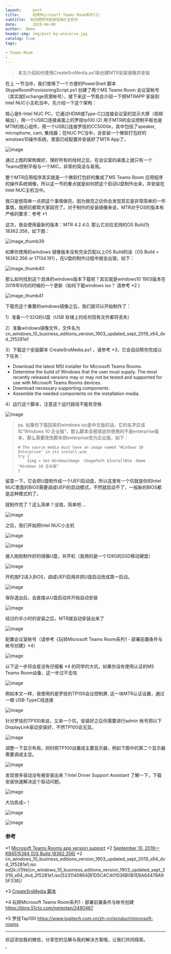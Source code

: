 ```yaml
---
layout:     post
title:      玩转Microsoft Teams Room系列(2)
subtitle:  如何把MTR安装在NUC主机中
date:       2020-04-09
author:  Nemo
header-img: img/post-bg-universe.jpg
catalog: true
tags:

- Teams-Room
- 
---
```


> 本文介绍如何使用CreateSrsMedia.ps1来创建MTR安装镜像并安装

在上 一节当中，我们使用了一个方便的PowerShell 脚本SkypeRoomProvisioningScript.ps1 创建了两个MS Teams Room 会议室帐号（其实就Exchange资源帐号），接下来这一节我会介绍一下把MTRAPP 安装到Intel NUC小主机当中，先介绍一下这个架构：

核心是6-Intel NUC PC，它通过HDMI或Type-C口连接会议室的显示大屏（视频输出），用一个USB口连接桌面上的罗技tp100 (2) 用于MTR的会议控制平板也是MTR的核心组件，用一个USB口连接罗技的CC5000e，其中包括了speaker, microphone, cam, 集线器；在NUC PC当中，会安装一个微软打包好的windows10操作系统，里面已经配置并安装好了MTR App了。

![image](https://cdn.jsdelivr.net/gh/tangx007/tangx007.github.io/img/mtrpcimage_thumb24.png)

通过上图的架构做好，理好所有的线材之后，在会议室的桌面上就只有一个Teams控制平板与一个MIC，非常的简洁与易用。

整个MTR应用程序其实就是一个微软打包好的集成了MS Teams Room 应用程序的操作系统镜像，所以这一节的重点就是如何把这个启动U盘制作出来，并安装在Intel NUC主机当中。

我只是想简单一点把这个事情做完，因为做完之后你会发现其实是非常简单的一件事情，我把坑都帮大家踩完了。对于制作的安装镜像来说，MTR对于OS的版本有严格的要求：参考 *1

这次，我会使用最新的版本：MTR 4.2.4.0, 那么它对应支持的OS Build为18362.356，如下图：

![image_thumb39](https://cdn.jsdelivr.net/gh/tangx007/tangx007.github.io/img/mtrpcimage_thumb39_thumb3.png)

如果你使用的windows 镜像版本没有完全匹配以上OS Build的话（OS Build = 18362.356 or 17134.191），在U盘的制作过程中就会出错，如下：

![image_thumb40](https://cdn.jsdelivr.net/gh/tangx007/tangx007.github.io/img/mtrpcimage_thumb40_thumb5.png)

那么如何找到这个具体的windows版本下载呢？其实就是windows10 1903版本在2019年9月的时候的一个更新（如何下载windows iso？ 请参考 *2 )

![image_thumb41](https://cdn.jsdelivr.net/gh/tangx007/tangx007.github.io/img/mtrpcimage_thumb41_thumb3.png)

下载完这个重要的windows镜像之后，我们就可以开始制作了：

1）准备一个32G的U盘（USB 存储上的任何现有文件都将丢失）

2）准备windows镜像文件，文件名为cn_windows_10_business_editions_version_1903_updated_sept_2019_x64_dvd_2f5281e1

3）下载这个安装脚本 CreateSrsMedia.ps1 ，请参考 *3，它会自动帮你完成以下任务：

- Download the latest MSI installer for Microsoft Teams Rooms. 
- Determine the build of Windows that the user must supply. The most recently  released versions may or may not be tested and supported for use with Microsoft  Teams Rooms devices. 
- Download necessary supporting components. 
- Assemble the needed components on the installation media.

4）运行这个脚本，注意这个运行路径不能有空格

![image](https://cdn.jsdelivr.net/gh/tangx007/tangx007.github.io/img/mtrpcimage_thumb9.png)

> ps. 如果你下载回来的windows iso是中文版的话，它的名字应该叫“Windows 10 企业版”，那么脚本会报错说你使用的不是enterprise版本，那么需要改改脚本把enterprise改为企业版，如下：
>
>     # The source media must have an image named "Windows 10 Enterprise" in its install.wim
>     try {
>         $img = Get-WindowsImage -ImagePath $InstallWim -Name "Windows 10 企业版"
>     } 

留意一下，它会把U盘制作成一个UEFI启动盘，所以这里有一个坑就是你的Intel NUC里面的BIOS需要调成UEFI的启动模式，不然就启动不了，一般新的BIOS都是这种模式的了。

就制作完了？这么简单？没错，简单吧….

![image](https://cdn.jsdelivr.net/gh/tangx007/tangx007.github.io/img/mtrpcimage_thumb191.png)

之后，我们开始把Intel NUC小主机

![image](https://cdn.jsdelivr.net/gh/tangx007/tangx007.github.io/img/mtrpcimage_thumb12.png)

![image](https://cdn.jsdelivr.net/gh/tangx007/tangx007.github.io/img/mtrpcimage_thumb13.png)

接入刚刚制作好的镜像U盘，并开机（我用的是一个128G的SSD移动硬盘）

![image](https://cdn.jsdelivr.net/gh/tangx007/tangx007.github.io/img/mtrpcimage_thumb14.png)

开机按F2进入BIOS，调成UEFI启用并把U盘启动改成第一启动。

![image](https://cdn.jsdelivr.net/gh/tangx007/tangx007.github.io/img/mtrpcimage_thumb15.png)

保存退出后，会直接从U盘启动并开始自动安装

![image](https://cdn.jsdelivr.net/gh/tangx007/tangx007.github.io/img/mtrpcimage_thumb16.png)

经过约半小时的安装之后，MTR就自动安装出来了

![image](https://cdn.jsdelivr.net/gh/tangx007/tangx007.github.io/img/mtrpcimage_thumb17.png)

配置会议室帐号（请参考《玩转Microsoft Teams Room系列1 - 部署前置条件与帐号创建》*4）

![image](https://cdn.jsdelivr.net/gh/tangx007/tangx007.github.io/img/mtrpcimage_thumb18.png)

以下这一步将会是没有仔细看 *4 的同学的大坑，如果你没有使用认证的MS Teams Room设备，这一步过不去哈

![image](https://cdn.jsdelivr.net/gh/tangx007/tangx007.github.io/img/mtrpcimage_thumb19.png)

例如本文一样，我使用的是罗技的TP100会议控制屏, 这一块MTR认证设置，通过一根 USB-TypeC线连接

![image](https://cdn.jsdelivr.net/gh/tangx007/tangx007.github.io/img/mtrpcimage_thumb20.png)

针对罗技的TP100来说，又来一个坑，安装好之后你需要进行admin 帐号把以下DisplayLink驱动安装好，不然TP100会无显。

![image](https://cdn.jsdelivr.net/gh/tangx007/tangx007.github.io/img/mtrpcimage_thumb21.png)

调整一下显示布局，同时把TP100设置成主要显示器，例如下图中的第二个显示器需要调成主显。

![image](https://cdn.jsdelivr.net/gh/tangx007/tangx007.github.io/img/mtrpcimage_thumb22.png)

发现很多驱动没有被安装出来？Intel Driver Support Assistant 了解一下，下载安装快速解决这个驱动问题。

![image](https://cdn.jsdelivr.net/gh/tangx007/tangx007.github.io/img/mtrpcimage_thumb7.png)

大功告成~！

![image](https://cdn.jsdelivr.net/gh/tangx007/tangx007.github.io/img/mtrpcimage_thumb10.png)

![image](https://cdn.jsdelivr.net/gh/tangx007/tangx007.github.io/img/mtrpcimage_thumb11.png)

### 参考

*1 [Microsoft Teams Rooms app version support](https://docs.microsoft.com/zh-cn/MicrosoftTeams/rooms/rooms-lifecycle-support) 
 *2 [September 10, 2019—KB4515384 (OS Build 18362.356)](https://support.microsoft.com/en-us/help/4515384/windows-10-update-kb4515384) 
 *2 cn_windows_10_business_editions_version_1903_updated_sept_2019_x64_dvd_2f5281e1.iso 
 ed2k://|file|cn_windows_10_business_editions_version_1903_updated_sept_2019_x64_dvd_2f5281e1.iso|5231140864|B1D5C4C401036B0B1EBA64476A95F338|/

 *3 [CreateSrsMedia 脚本](https://go.microsoft.com/fwlink/?linkid=867842) 

*4 玩转Microsoft Teams Room系列1 - 部署前置条件与帐号创建 https://blog.51cto.com/nemotan/2480467

*5 罗技Tap100 https://www.logitech.com.cn/zh-cn/product/microsoft-rooms

------

欢迎添加我的微信，分享您的见解与我的解决方案哦，让我们共同探索。

<img src="https://cdn.jsdelivr.net/gh/tangx007/tangx007.github.io/img/nemo-qrcode.jpg" style="zoom: 33%;" />



